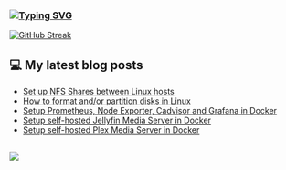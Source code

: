 ### [![Typing SVG](https://readme-typing-svg.herokuapp.com/?lines=Hello+World.+👋)](https://git.io/typing-svg)

[![GitHub Streak](https://github-readme-streak-stats.herokuapp.com/?user=fullmetalbrackets&background=08083a&dates=b3e4ff&currStreakNum=fe10bf&sideNums=fe10bf&stroke=fe10bf&ring=ff8f1f&sideLabels=ff8f1f&fire=fcf645&currStreakLabel=fe10bf&hide_border=true)](https://git.io/streak-stats)

## 💻 My latest blog posts
<!-- BLOG-POST-LIST:START -->
- [Set up NFS Shares between Linux hosts](https://arieldiaz.codes/blog/setup-nfs-shares-linux/)
- [How to format and/or partition disks in Linux](https://arieldiaz.codes/blog/how-to-format-partiton-linux/)
- [Setup Prometheus, Node Exporter, Cadvisor and Grafana in Docker](https://arieldiaz.codes/blog/setup-prometheus-cadvisor-grafana/)
- [Setup self-hosted Jellyfin Media Server in Docker](https://arieldiaz.codes/blog/setting-up-jellyfin-in-docker/)
- [Setup self-hosted Plex Media Server in Docker](https://arieldiaz.codes/blog/setting-up-plex-in-docker/)
<!-- BLOG-POST-LIST:END -->

##
![](https://komarev.com/ghpvc/?username=fullmetalbrackets&flat-square&color=fa28ad)
